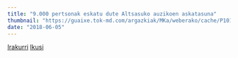 ```yaml
---
title: "9.000 pertsonak eskatu dute Altsasuko auzikoen askatasuna"
thumbnail: "https://guaixe.tok-md.com/argazkiak/MKa/weberako/cache/P1015392_content.jpg"
date: "2018-06-05"
---
```

[Irakurri](https://guaixe.eus/altsasu/1528226682019-altsasuko-lauen-atxiloketa-salatzeko-manifestazioa)
[Ikusi](https://guaixe.eus/altsasu/1528227579886-altsasuko-gurasoek-kaleak-betetzen-segitzera-deitu-dute)
